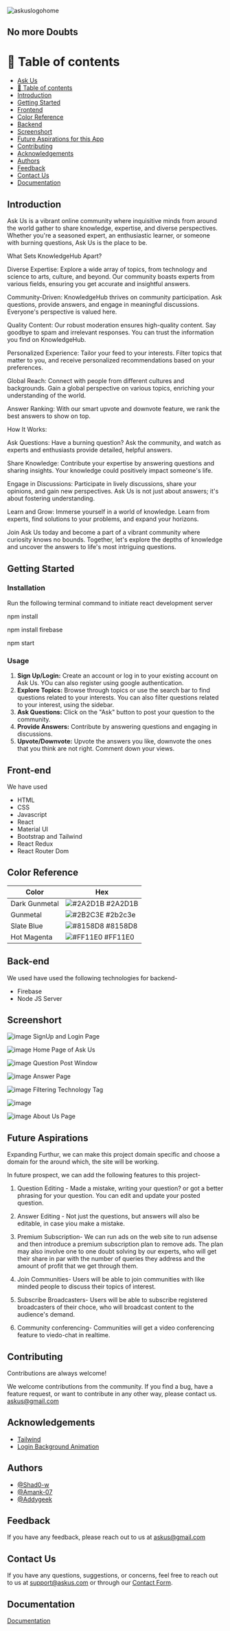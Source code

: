 ![askuslogohome](https://github.com/addygeek/Devheat_Beta_Code_Hunter/assets/118501211/6930a32c-525f-4dac-bef7-cfdb024ba541)

## No more Doubts


# 🧭 Table of contents

- [Ask Us](#title-and-description)
- [🧭 Table of contents](#-table-of-contents)
- [Introduction](#introduction)
- [Getting Started](#getting-started)
- [Frontend](#frontend)
- [Color Reference](#color-reference)
- [Backend](#backend)
- [Screenshort](#Screenshort)
- [Future Aspirations for this App](#future-aspirations-for-this-app)
- [Contributing](#contributinng)
- [Acknowledgements](#acknowledgements)
- [Authors](#authors)
- [Feedback](#feedback)
- [Contact Us](#contact-us)
- [Documentation](#documentation)
## Introduction

Ask Us is a vibrant online community where inquisitive minds from around the world gather to share knowledge, expertise, and diverse perspectives. Whether you're a seasoned expert, an enthusiastic learner, or someone with burning questions, Ask Us is the place to be.

What Sets KnowledgeHub Apart?

Diverse Expertise: Explore a wide array of topics, from technology and science to arts, culture, and beyond. Our community boasts experts from various fields, ensuring you get accurate and insightful answers.

Community-Driven: KnowledgeHub thrives on community participation. Ask questions, provide answers, and engage in meaningful discussions. Everyone's perspective is valued here.

Quality Content: Our robust moderation ensures high-quality content. Say goodbye to spam and irrelevant responses. You can trust the information you find on KnowledgeHub.

Personalized Experience: Tailor your feed to your interests. Filter topics that matter to you, and receive personalized recommendations based on your preferences.

Global Reach: Connect with people from different cultures and backgrounds. Gain a global perspective on various topics, enriching your understanding of the world.

Answer Ranking: With our smart upvote and downvote feature, we rank the best answers to show on top.

How It Works:

Ask Questions: Have a burning question? Ask the community, and watch as experts and enthusiasts provide detailed, helpful answers.

Share Knowledge: Contribute your expertise by answering questions and sharing insights. Your knowledge could positively impact someone's life.

Engage in Discussions: Participate in lively discussions, share your opinions, and gain new perspectives. Ask Us is not just about answers; it's about fostering understanding.

Learn and Grow: Immerse yourself in a world of knowledge. Learn from experts, find solutions to your problems, and expand your horizons.

Join Ask Us today and become a part of a vibrant community where curiosity knows no bounds. Together, let's explore the depths of knowledge and uncover the answers to life's most intriguing questions.
## Getting Started

### Installation

Run the following terminal command to initiate react development server

npm install

npm install firebase

npm start

### Usage

1. **Sign Up/Login:** Create an account or log in to your existing account on Ask Us. YOu can also register using google authentication.
2. **Explore Topics:** Browse through topics or use the search bar to find questions related to your interests. You can also filter questions related to your interest, using the sidebar.
3. **Ask Questions:** Click on the "Ask" button to post your question to the community.
4. **Provide Answers:** Contribute by answering questions and engaging in discussions.
5. **Upvote/Downvote:** Upvote the answers you like, downvote the ones that you think are not right. Comment down your views. 

## Front-end

We have used

- HTML
- CSS
- Javascript
- React
- Material UI
- Bootstrap and Tailwind
- React Redux
- React Router Dom
## Color Reference

| Color             | Hex                                                                |
| ----------------- | ------------------------------------------------------------------ |
| Dark Gunmetal | ![#2A2D1B](https://via.placeholder.com/10/2A2D1B?text=+) #2A2D1B |
| Gunmetal | ![#2B2C3E](https://via.placeholder.com/10/2b2c3e?text=+) #2b2c3e |
| Slate Blue | ![#8158D8](https://via.placeholder.com/10/8158d8?text=+) #8158D8 |
| Hot Magenta | ![#FF11E0](https://via.placeholder.com/10/ff11e0?text=+) #FF11E0 |



## Back-end

We used have used the following technologies for backend-

- Firebase
- Node JS Server

## Screenshort
![image](https://github.com/addygeek/Devheat_Beta_Code_Hunter/assets/118501211/1d1bf9df-9517-445c-bfd5-180071564724)
                                            SignUp and Login Page

![image](https://github.com/addygeek/Devheat_Beta_Code_Hunter/assets/118501211/dda48adc-e4b4-4ff5-8608-08f4f925c443)
                                              Home Page of Ask Us 

![image](https://github.com/addygeek/Devheat_Beta_Code_Hunter/assets/118501211/92a61d4c-2b8e-4219-8230-f987ebdf5129)
Question Post Window

![image](https://github.com/addygeek/Devheat_Beta_Code_Hunter/assets/118501211/168f41ff-6ea2-41d6-bc00-7dd95008b610)
Answer Page

![image](https://github.com/addygeek/Devheat_Beta_Code_Hunter/assets/118501211/5851eae4-035f-4845-a966-8e03faebfdfd)
Filtering Technology Tag

![image](https://github.com/addygeek/Devheat_Beta_Code_Hunter/assets/118501211/00b19285-de26-4c0e-8a67-21b3099893ad)

![image](https://github.com/addygeek/Devheat_Beta_Code_Hunter/assets/118501211/d8b84869-6971-4369-9e6c-8e70ea9dbeaf)
About Us Page
## Future Aspirations

Expanding Furthur, we can make this project domain specific and choose a domain for the around which, the site will be working. 

In future prospect, we can add the following features to this project-

1. Question Editing - Made a mistake, writing your question? or got a better phrasing for your question. You can edit and update your posted question.

2. Answer Editing - Not just the questions, but answers will also be editable, in case yiou make a mistake.

3. Premium Subscription- We can run ads on the web site to run adsense and then introduce a premium subscription plan to remove ads. The plan may also involve one to one doubt solving by our experts, who will get their share in par with the number of queries they address and the amount of profit that we get through them.

4. Join Communities- Users will be able to join communities with like minded people to discuss their topics of interest.

5. Subscribe Broadcasters- Users will be able to subscribe registered broadcasters of their choce, who will broadcast content to the audience's demand.

6. Community conferencing- Communities will get a video conferencing feature to viedo-chat in realtime.
## Contributing

Contributions are always welcome!

We welcome contributions from the community. If you find a bug, have a feature request, or want to contribute in any other way, please contact us. 
askus@gmail.com
## Acknowledgements

 - [Tailwind](https://tailwindcss.com/)
 - [Login Background Animation](https://wweb.dev/resources/animated-css-background-generator)




## Authors

- [@Shad0-w](https://www.github.com/Shad0-w)
- [@Amank-07](https://www.github.com/Amank-07)
- [@Addygeek](https://www.github.com/Addygeek)


## Feedback

If you have any feedback, please reach out to us at askus@gmail.com


## Contact Us

If you have any questions, suggestions, or concerns, feel free to reach out to us at [support@askus.com](mailto:support@askus.com) or through our [Contact Form](https://www.askus.com/contact).
## Documentation

[Documentation](https://linktodocumentation)

